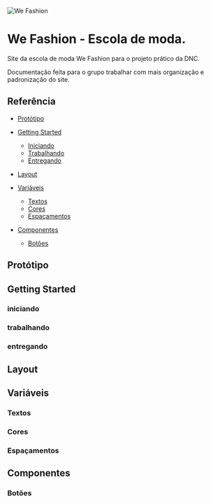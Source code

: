 ![We Fashion](https://github.com/laurentino01/wefashion_projeto_dnc/assets/81561554/7dfa73ee-0809-4b72-99a2-63abc97380c3)

# We Fashion - Escola de moda.
Site
 da escola de moda We Fashion para o projeto prático da DNC.

Documentação feita para o grupo trabalhar com mais organização e padronização do site. 

## Referência

- [Protótipo](https://github.com/laurentino01/wefashion_projeto_dnc#prot%C3%B3tipo)
 - [Getting Started](https://github.com/laurentino01/wefashion_projeto_dnc#getting-started)
    - [Iniciando](https://github.com/laurentino01/wefashion_projeto_dnc#iniciando)
    - [Trabalhando](https://github.com/laurentino01/wefashion_projeto_dnc#trabalhando)
    - [Entregando](https://github.com/laurentino01/wefashion_projeto_dnc#entregando)

 - [Layout](https://github.com/laurentino01/wefashion_projeto_dnc#layout)
 - [Variáveis](https://github.com/laurentino01/wefashion_projeto_dnc#vari%C3%A1veis)
    - [Textos](https://github.com/laurentino01/wefashion_projeto_dnc#textos)
    - [Cores](https://github.com/laurentino01/wefashion_projeto_dnc#cores)
    - [Espaçamentos](https://github.com/laurentino01/wefashion_projeto_dnc#espa%C3%A7amentos)
 - [Componentes](https://github.com/laurentino01/wefashion_projeto_dnc#componentes)
    - [Botões](https://github.com/laurentino01/wefashion_projeto_dnc#bot%C3%B5es)
## Protótipo
## Getting Started
### iniciando
### trabalhando
### entregando
## Layout
## Variáveis
### Textos
### Cores
### Espaçamentos
## Componentes
### Botões
